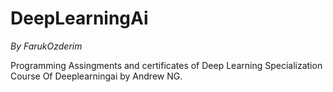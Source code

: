 # DeepLearningAi

_By FarukOzderim_

Programming Assingments and certificates of Deep Learning Specialization Course Of Deeplearningai by Andrew NG.
